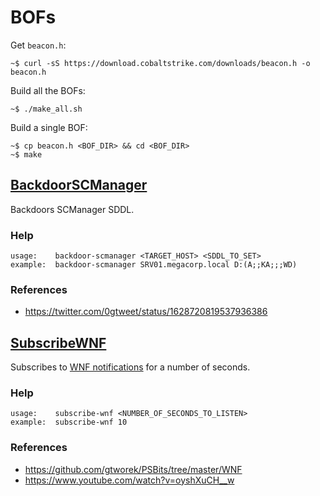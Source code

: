 BOFs
==========

Get `beacon.h`:

```console
~$ curl -sS https://download.cobaltstrike.com/downloads/beacon.h -o beacon.h
```

Build all the BOFs:

```console
~$ ./make_all.sh
```

Build a single BOF:

```console
~$ cp beacon.h <BOF_DIR> && cd <BOF_DIR>
~$ make
```

## [BackdoorSCManager](/BackdoorSCManager)

Backdoors SCManager SDDL.

### Help

```
usage:    backdoor-scmanager <TARGET_HOST> <SDDL_TO_SET>
example:  backdoor-scmanager SRV01.megacorp.local D:(A;;KA;;;WD)
```

### References

- https://twitter.com/0gtweet/status/1628720819537936386

## [SubscribeWNF](/SubscribeWNF)

Subscribes to [WNF notifications](https://www.youtube.com/watch?v=MybmgE95weo) for a number of seconds.

### Help

```
usage:    subscribe-wnf <NUMBER_OF_SECONDS_TO_LISTEN>
example:  subscribe-wnf 10
```

### References

- https://github.com/gtworek/PSBits/tree/master/WNF
- https://www.youtube.com/watch?v=oyshXuCH__w
